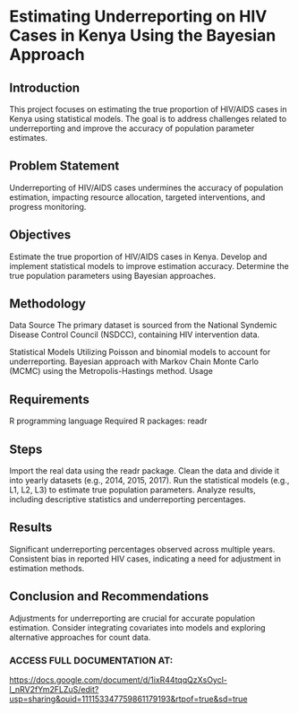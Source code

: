 # Estimating Underreporting on HIV Cases in Kenya Using the Bayesian Approach
## Introduction
This project focuses on estimating the true proportion of HIV/AIDS cases in Kenya using statistical models. The goal is to address challenges related to underreporting and improve the accuracy of population parameter estimates.

## Problem Statement
Underreporting of HIV/AIDS cases undermines the accuracy of population estimation, impacting resource allocation, targeted interventions, and progress monitoring.

## Objectives
Estimate the true proportion of HIV/AIDS cases in Kenya.
Develop and implement statistical models to improve estimation accuracy.
Determine the true population parameters using Bayesian approaches.
## Methodology
Data Source
The primary dataset is sourced from the National Syndemic Disease Control Council (NSDCC), containing HIV intervention data.

Statistical Models
Utilizing Poisson and binomial models to account for underreporting.
Bayesian approach with Markov Chain Monte Carlo (MCMC) using the Metropolis-Hastings method.
Usage
## Requirements
R programming language
Required R packages: readr

## Steps
Import the real data using the readr package.
Clean the data and divide it into yearly datasets (e.g., 2014, 2015, 2017).
Run the statistical models (e.g., L1, L2, L3) to estimate true population parameters.
Analyze results, including descriptive statistics and underreporting percentages.

## Results
Significant underreporting percentages observed across multiple years.
Consistent bias in reported HIV cases, indicating a need for adjustment in estimation methods.

## Conclusion and Recommendations
Adjustments for underreporting are crucial for accurate population estimation.
Consider integrating covariates into models and exploring alternative approaches for count data.

### ACCESS FULL DOCUMENTATION AT:
https://docs.google.com/document/d/1ixR44tqqQzXsOycl-l_nRV2fYm2FLZuS/edit?usp=sharing&ouid=111153347759861179193&rtpof=true&sd=true


